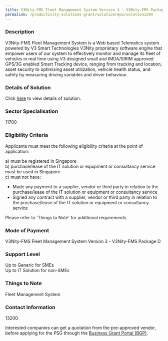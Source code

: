 ```yaml
---
title: V3Nity-FMS Fleet Management System Version 3 - V3Nity-FMS Package D
permalink: /productivity-solutions-grant/solutionrepo/solution1284
---
```


### Description

V3Nity-FMS Fleet Management System is a Web based Telematics system powered by V3 Smart Technologies V3Nity proprietary software engine that empower users of our system to effectively monitor and manage its fleet of vehicles in real time using V3 designed small and IMDA/SIRIM approved GPS/3G enabled Smart Tracking device, ranging from tracking and location, asset security to optimising asset utilization, vehicle health status, and safety by measuring driving variables and driver behaviour.

### Details of Solution

Click <a href='V3 Smart Technologies Pte Ltd' target='_blank' rel='noopener'>here</a> to view details of solution.

### Sector Specialisation

 11700 

### Eligibility Criteria

Applicants must meet the following eligibility criteria at the point of application:

a) must be registered in Singapore <br>
b) purchase/lease of the IT solution or equipment or consultancy service must be used in Singapore <br>
c) must not have:
- Made any payment to a supplier, vendor or third party in relation to the purchase/lease of the IT solution or equipment or consultancy service
- Signed any contract with a supplier, vendor or third party in relation to the purchase/lease of the IT solution or equipment or consultancy service

Please refer to 'Things to Note' for additional requirements.

### Mode of Payment
V3Nity-FMS Fleet Management System Version 3 - V3Nity-FMS Package D

### Support Level
Up to Generic for SMEs <br>
Up to IT Solution for non-SMEs

### Things to Note
Fleet Management System

### Contact Information
13200

Interested companies can get a quotation from the pre-approved vendor, before applying for the PSG through the <a target='_blank' rel='noopener' href='https://www.businessgrants.gov.sg/'>Business Grant Portal (BGP)</a>.
